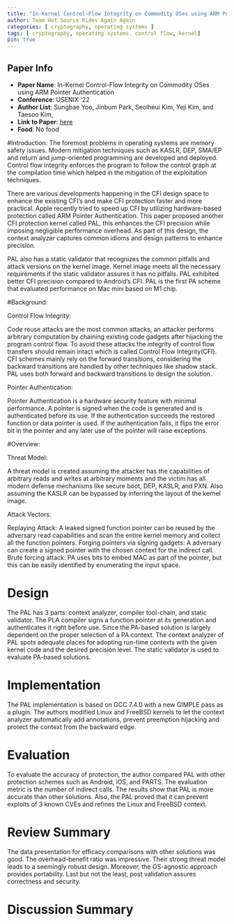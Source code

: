 ```yaml
---
title: "In-Kernel Control-Flow Integrity on Commodity OSes using ARM Pointer Authentication"
author: Team Hot Source Rides Again Again
categories: [ cryptography, operating systems ]
tags: [ cryptography, operating systems. control flow, kernel]
pin: true
---
```



## Paper Info
- **Paper Name**: In-Kernel Control-Flow Integrity on Commodity OSes using ARM Pointer Authentication
- **Conference**: USENIX '22
- **Author List**: Sungbae Yoo, Jinbum Park, Seolheui Kim, Yeji Kim, and Taesoo Kim,
- **Link to Paper**: [here](https://www.usenix.org/system/files/sec22-yoo.pdf)
- **Food**: No food

#Introduction:
The foremost problems in operating systems are memory safety issues. Modern mitigation techniques such as KASLR, DEP, SMA/EP and return and jump-oriented programming are developed and deployed. Control flow integrity enforces the program to follow the control graph at the compilation time which helped in the mitigation of the exploitation techniques.

There are various developments happening in the CFI design space to enhance the existing CFI’s and make CFI protection faster and more practical. Apple recently tried to speed up CFI by utilizing hardware-based protection called ARM Pointer Authentication. This paper proposed another CFI protection kernel called PAL, this enhances the CFI precision while imposing negligible performance overhead. As part of this design, the context analyzer captures common idioms and design patterns to enhance precision.

PAL also has a static validator that recognizes the common pitfalls and attack versions on the kernel image. Kernel image meets all the necessary requirements if the static validator assures it has no pitfalls. PAL exhibited better CFI precision compared to Android’s CFI. PAL is the first PA scheme that evaluated performance on Mac mini based on M1 chip.

#Background:

Control Flow Integrity:

Code reuse attacks are the most common attacks, an attacker performs arbitrary computation by chaining existing code gadgets after hijacking the program control flow. To avoid these attacks the integrity of control flow transfers should remain intact which is called Control Flow Integrity(CFI). CFI schemes mainly rely on the forward transitions, considering the backward transitions are handled by other techniques like shadow stack. PAL uses both forward and backward transitions to design the solution.

Pointer Authentication:

Pointer Authentication is a hardware security feature with minimal performance. A pointer is signed when the code is generated and is authenticated before its use. If the authentication succeeds the restored function or data pointer is used. If the authentication fails, it flips the error bit in the pointer and any later use of the pointer will raise exceptions.

#Overview:

Threat Model:

A threat model is created assuming the attacker has the capabilities of arbitrary reads and writes at arbitrary moments and the victim has all modern defense mechanisms like secure boot, DEP, KASLR, and PXN. Also assuming the KASLR can be bypassed by inferring the layout of the kernel image.

Attack Vectors:

Replaying Attack: A leaked signed function pointer can be reused by the adversary read capabilities and scan the entire kernel memory and collect all the function pointers. Forging pointers via signing gadgets: A adversary can create a signed pointer with the chosen context for the indirect call. Brute forcing attack: PA uses bits to embed MAC as part of the pointer, but this can be easily identified by enumerating the input space.

# Design
The PAL has 3 parts: context analyzer, compiler tool-chain, and static validator.
The PLA compiler signs a function pointer at its generation and authenticates it right before use. Since the PA-based solution is largely dependent on the proper selection of a PA context. The context analyzer of PAL spots adequate places for adopting run-time contexts with the given kernel code and the desired precision level. The static validator is used to evaluate PA-based solutions.

# Implementation
The PAL implementation is based on GCC 7.4.0 with a new GIMPLE pass as a plugin. The authors modified Linux and FreeBSD kernels to let the context analyzer automatically add annotations, prevent preemption hijacking and protect the context from the backward edge.

# Evaluation
To evaluate the accuracy of protection, the author compared PAL with other protection schemes such as Android, iOS, and PARTS. The evaluation metric is the number of indirect calls. The results show that PAL is more accurate than other solutions.
Also, the PAL proved that it can prevent exploits of 3 known CVEs and refines the Linux and FreeBSD context.

# Review Summary

The data presentation for efficacy comparisons with other solutions was good. The overhead-benefit ratio was impressive. Their strong threat model leads to a seemingly robust design. Moreover, the OS-agnostic approach provides portability. Last but not the least, post validation assures correctness and security.


# Discussion Summary

